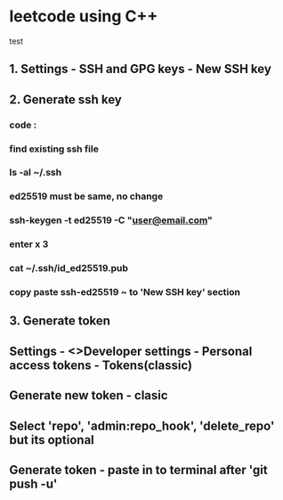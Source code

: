 # leetcode using C++  
test

## 1. Settings - SSH and GPG keys - New SSH key

## 2. Generate ssh key

### code :
### find existing ssh file
### ls -al ~/.ssh 
### ed25519 must be same, no change
### ssh-keygen -t ed25519 -C "user@email.com"
### enter x 3
### cat ~/.ssh/id_ed25519.pub
### copy paste ssh-ed25519 ~ to 'New SSH key' section

## 3. Generate token

## Settings - <>Developer settings - Personal access tokens - Tokens(classic)
## Generate new token - clasic 
## Select 'repo', 'admin:repo_hook', 'delete_repo' but its optional
## Generate token - paste in to terminal after 'git push -u'
